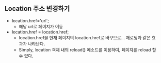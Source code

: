 ## Location 주소 변경하기
- location.href='url';
  - 해당 url로 페이지가 이동
- location.href = location.href;
	- location.href을 현재 페이지의 location.href로 바꾸므로... 재로딩과 같은 효과가 나타난다. 
	- Simply, location 객체 내의 reload() 메소드를 이용하여, 페이지를 reload 할 수 있다. 
